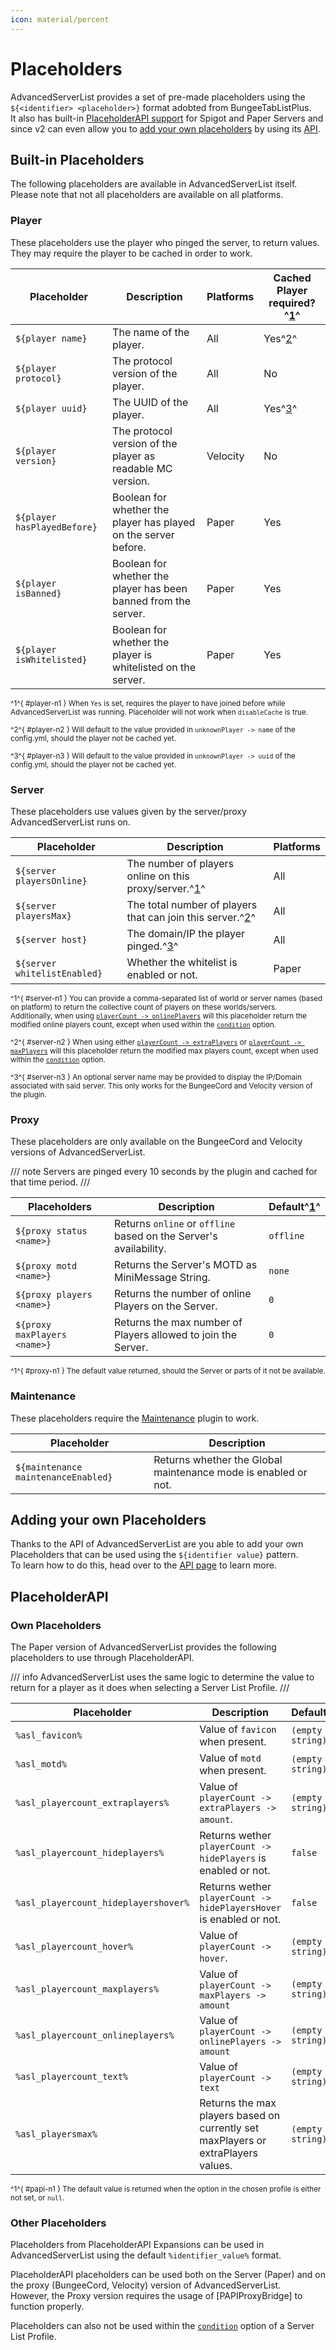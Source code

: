 ```yaml
---
icon: material/percent
---
```


# Placeholders

AdvancedServerList provides a set of pre-made placeholders using the `${<identifier> <placeholder>}` format adobted from BungeeTabListPlus.  
It also has built-in [PlaceholderAPI support](#placeholderapi) for Spigot and Paper Servers and since v2 can even allow you to [add your own placeholders](#custom-placeholders) by using its [API](../api/index.md).

## Built-in Placeholders

The following placeholders are available in AdvancedServerList itself. Please note that not all placeholders are available on all platforms.

### Player

These placeholders use the player who pinged the server, to return values. They may require the player to be cached in order to work.

| Placeholder                 | Description                                                     | Platforms    | Cached Player required?^[1](#player-n1)^ |
|-----------------------------|-----------------------------------------------------------------|--------------|------------------------------------------|
| `${player name}`            | The name of the player.                                         | All          | Yes^[2](#player-n2)^                     |
| `${player protocol}`        | The protocol version of the player.                             | All          | No                                       |
| `${player uuid}`            | The UUID of the player.                                         | All          | Yes^[3](#player-n3)^                     |
| `${player version}`         | The protocol version of the player as readable MC version.      | Velocity     | No                                       |
| `${player hasPlayedBefore}` | Boolean for whether the player has played on the server before. | Paper        | Yes                                      |
| `${player isBanned}`        | Boolean for whether the player has been banned from the server. | Paper        | Yes                                      |
| `${player isWhitelisted}`   | Boolean for whether the player is whitelisted on the server.    | Paper        | Yes                                      |

<small>^1^{ #player-n1 } When `Yes` is set, requires the player to have joined before while AdvancedServerList was running. Placeholder will not work when `disableCache` is true.</small>

<small>^2^{ #player-n2 } Will default to the value provided in `unknownPlayer -> name` of the config.yml, should the player not be cached yet.</small>

<small>^3^{ #player-n3 } Will default to the value provided in `unknownPlayer -> uuid` of the config.yml, should the player not be cached yet.</small>

### Server

These placeholders use values given by the server/proxy AdvancedServerList runs on.

| Placeholder                  | Description                                                             | Platforms |
|------------------------------|-------------------------------------------------------------------------|-----------|
| `${server playersOnline}`    | The number of players online on this proxy/server.^[1](#server-n1)^     | All       |
| `${server playersMax}`       | The total number of players that can join this server.^[2](#server-n2)^ | All       |
| `${server host}`             | The domain/IP the player pinged.^[3](#server-n3)^                       | All       |
| `${server whitelistEnabled}` | Whether the whitelist is enabled or not.                                | Paper     |

<small>^1^{ #server-n1 } You can provide a comma-separated list of world or server names (based on platform) to return the collective count of players on these worlds/servers.  
Additionally, when using [`playerCount -> onlinePlayers`](index.md#onlineplayers) will this placeholder return the modified online players count, except when used within the [`condition`](index.md#condition) option.</small>

<small>^2^{ #server-n2 } When using either [`playerCount -> extraPlayers`](index.md#extraplayers) or [`playerCount -> maxPlayers`](index.md#maxplayers) will this placeholder return the modified max players count, except when used within the [`condition`](index.md#condition) option.</small>

<small>^3^{ #server-n3 } An optional server name may be provided to display the IP/Domain associated with said server. This only works for the BungeeCord and Velocity version of the plugin.</small>

### Proxy

These placeholders are only available on the BungeeCord and Velocity versions of AdvancedServerList.

/// note
Servers are pinged every 10 seconds by the plugin and cached for that time period.
///

| Placeholders                 | Description                                                       | Default^[1](#proxy-n1)^ |
|------------------------------|-------------------------------------------------------------------|-------------------------|
| `${proxy status <name>}`     | Returns `online` or `offline` based on the Server's availability. | `offline`               |
| `${proxy motd <name>}`       | Returns the Server's MOTD as MiniMessage String.                  | `none`                  |
| `${proxy players <name>}`    | Returns the number of online Players on the Server.               | `0`                     |
| `${proxy maxPlayers <name>}` | Returns the max number of Players allowed to join the Server.     | `0`                     |

<small>^1^{ #proxy-n1 } The default value returned, should the Server or parts of it not be available.</small>

### Maintenance

These placeholders require the [Maintenance](https://hangar.papermc.io/kennytv/Maintenance) plugin to work.

| Placeholder                         | Description                                                    |
|-------------------------------------|----------------------------------------------------------------|
| `${maintenance maintenanceEnabled}` | Returns whether the Global maintenance mode is enabled or not. |

## Adding your own Placeholders

Thanks to the API of AdvancedServerList are you able to add your own Placeholders that can be used using the `${identifier value}` pattern.  
To learn how to do this, head over to the [API page](../api/index.md) to learn more.


## PlaceholderAPI

### Own Placeholders

The Paper version of AdvancedServerList provides the following placeholders to use through PlaceholderAPI.

/// info
AdvancedServerList uses the same logic to determine the value to return for a player as it does when selecting a Server List Profile.
///

| Placeholder                          | Description                                                                       | Default^[1](#papi-n1)^ |
|--------------------------------------|-----------------------------------------------------------------------------------|------------------------|
| `%asl_favicon%`                      | Value of `favicon` when present.                                                  | `(empty string)`       |
| `%asl_motd%`                         | Value of `motd` when present.                                                     | `(empty string)`       |
| `%asl_playercount_extraplayers%`     | Value of `playerCount -> extraPlayers -> amount`.                                 | `(empty string)`       |
| `%asl_playercount_hideplayers%`      | Returns wether `playerCount -> hidePlayers` is enabled or not.                    | `false`                |
| `%asl_playercount_hideplayershover%` | Returns wether `playerCount -> hidePlayersHover` is enabled or not.               | `false`                |
| `%asl_playercount_hover%`            | Value of `playerCount -> hover`.                                                  | `(empty string)`       |
| `%asl_playercount_maxplayers%`       | Value of `playerCount -> maxPlayers -> amount`                                    | `(empty string)`       |
| `%asl_playercount_onlineplayers%`    | Value of `playerCount -> onlinePlayers -> amount`                                 | `(empty string)`       |
| `%asl_playercount_text%`             | Value of `playerCount -> text`                                                    | `(empty string)`       |
| `%asl_playersmax%`                   | Returns the max players based on currently set maxPlayers or extraPlayers values. | `(empty string)`       |

<small>^1^{ #papi-n1 } The default value is returned when the option in the chosen profile is either not set, or `null`.</small>

### Other Placeholders

Placeholders from PlaceholderAPI Expansions can be used in AdvancedServerList using the default `%identifier_value%` format.

PlaceholderAPI placeholders can be used both on the Server (Paper) and on the proxy (BungeeCord, Velocity) version of AdvancedServerList.  
However, the Proxy version requires the usage of [PAPIProxyBridge] to function properly.

Placeholders can also not be used within the [`condition`](index.md#condition) option of a Server List Profile.